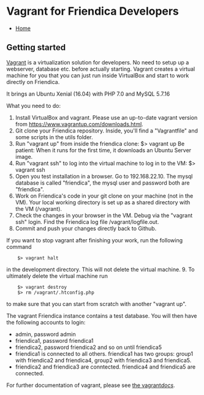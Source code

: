 Vagrant for Friendica Developers
===================

* [Home](help)

Getting started
---------------

[Vagrant](https://www.vagrantup.com/) is a virtualization solution for developers.
No need to setup up a webserver, database etc. before actually starting.
Vagrant creates a virtual machine for you that you can just run inside VirtualBox and start to work directly on Friendica.

It brings an Ubuntu Xenial (16.04) with PHP 7.0 and MySQL 5.7.16

What you need to do:

1. Install VirtualBox and vagrant.
Please use an up-to-date vagrant version from https://www.vagrantup.com/downloads.html.
2. Git clone your Friendica repository.
Inside, you'll find a "Vagrantfile" and some scripts in the utils folder.
3. Run "vagrant up" from inside the friendica clone:
        $> vagrant up
Be patient: When it runs for the first time, it downloads an Ubuntu Server image.
4. Run "vagrant ssh" to log into the virtual machine to log in to the VM:
        $> vagrant ssh
5. Open you test installation in a browser.
Go to 192.168.22.10.
The mysql database is called "friendica", the mysql user and password both are "friendica".
6. Work on Friendica's code in your git clone on your machine (not in the VM).
Your local working directory is set up as a shared directory with the VM (/vagrant).
7. Check the changes in your browser in the VM.
Debug via the "vagrant ssh" login.
Find the Friendica log file /vagrant/logfile.out.
8. Commit and push your changes directly back to Github.

If you want to stop vagrant after finishing your work, run the following command

		$> vagrant halt

in the development directory.
This will not delete the virtual machine.
9. To ultimately delete the virtual machine run

        $> vagrant destroy
        $> rm /vagrant/.htconfig.php

to make sure that you can start from scratch with another "vagrant up".

The vagrant Friendica instance contains a test database.
You will then have the following accounts to login:

  * admin, password admin
  * friendica1, password friendica1
  * friendica2, password friendica2 and so on until friendica5
  * friendica1 is connected to all others. friendica1 has two groups: group1 with friendica2 and friendica4, group2 with friendica3 and friendica5.
  * friendica2 and friendica3 are conntected. friendica4 and friendica5 are connected. 

For further documentation of vagrant, please see [the vagrant*docs*](https://docs.vagrantup.com/v2/).
